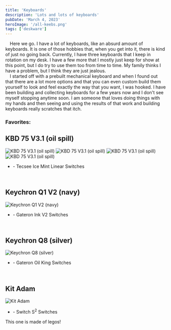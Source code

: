 ```yaml
---
title: 'Keyboards'
description: 'Lots and lots of keyboards'
pubDate: 'March 4, 2023'
heroImage: '/all-keebs.png'
tags: ['deskware']
---
```


&emsp;Here we go. I have a lot of keyboards, like an absurd amount of keyboards. It is one of those hobbies that, when you get into it, there is kind of just no going back. Currently, I have three keyboards that I keep in rotation on my desk. I have a few more that I mostly just keep for show at this point, but I do try to use them too from time to time. My family thinks I have a problem, but I think they are just jealous.
<br />
&emsp;I started off with a prebuilt mechanical keyboard and when I found out that there are a lot more options and that you can even custom build them yourself to look and feel exactly the way that you want, I was hooked. I have been building and collecting keyboards for a few years now and I don't see myself stopping anytime soon. I am someone that loves doing things with my hands and then seeing and using the results of that work and building keyboards really scratches that itch.
<br />

### Favorites:

## KBD 75 V3.1 (oil spill)

![KBD 75 V3.1 (oil spill)](/front-shiny.png)
![KBD 75 V3.1 (oil spill)](/tilt-shony.png)
![KBD 75 V3.1 (oil spill)](/top-shiny.png)
![KBD 75 V3.1 (oil spill)](/back-shiny.png)

- \- Tecsee Ice Mint Linear Switches

<br />

## Keychron Q1 V2 (navy)

![Keychron Q1 V2 (navy)](/front-blue.png)

- \- Gateron Ink V2 Switches

<br />

## Keychron Q8 (silver)

![Keychron Q8 (silver)](/front-split.png)

- \- Gateron Oil King Switches

<br />

## Kit Adam

![Kit Adam](/front-lego.png)

- \- Switch S<sup>2</sup> Switches

This one is made of legos!
